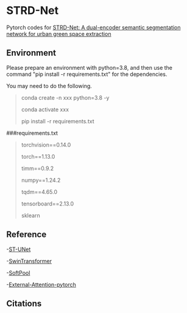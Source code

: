 # STRD-Net

Pytorch codes for [STRD-Net: A dual-encoder semantic segmentation network for urban green space extraction](https://ieeexplore.ieee.org/document/10671599)

## Environment

Please prepare an environment with python=3.8, and then use the command "pip install -r requirements.txt" for the dependencies.

You may need to do the following.

> conda create -n xxx python=3.8 -y
>
> conda activate xxx
>
> pip install -r requirements.txt

###requirements.txt

> torchvision==0.14.0
>
> torch==1.13.0
>
> timm==0.9.2
>
> numpy==1.24.2
>
> tqdm==4.65.0
>
> tensorboard==2.13.0
>
> sklearn



## Reference

-[ST-UNet](https://github.com/XinnHe/ST-UNet)

-[SwinTransformer](https://github.com/SwinTransformer/Swin-Transformer-Semantic-Segmentation)

-[SoftPool](https://github.com/alexandrosstergiou/SoftPool)

-[External-Attention-pytorch](https://github.com/xmu-xiaoma666/External-Attention-pytorch)

## Citations

>
